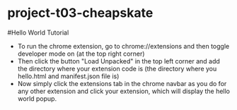 # project-t03-cheapskate

#Hello World Tutorial

- To run the chrome extension, go to chrome://extensions and then toggle developer mode on (at the top right corner)
- Then click the button "Load Unpacked" in the top left corner and add the directory where your extension code is (the directory where you hello.html and manifest.json file is)
- Now simply click the extensions tab in the chrome navbar as you do for any other extension and click your extension, which will display the hello world popup.
